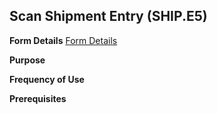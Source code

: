 ## Scan Shipment Entry (SHIP.E5)
<PageHeader />

**Form Details**
[Form Details](../SHIP-E5-1/README.md)

**Purpose**

**Frequency of Use**

**Prerequisites**

<badge text= "Version 8.10.57 " vertical="middle" />

<PageFooter />
